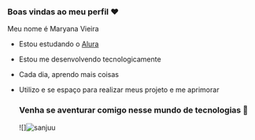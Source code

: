### Boas vindas ao meu perfil ❤️

Meu nome é Maryana Vieira

- Estou estudando o [Alura](https://www.alura.com.br)
- Estou me desenvolvendo tecnologicamente
- Cada dia, aprendo mais coisas
- Utilizo e se espaço para realizar meus projeto e me aprimorar

  ### Venha se aventurar comigo nesse mundo de tecnologias 🚀


  ![]![sanjuu](https://github.com/user-attachments/assets/6c1bf3ab-35ac-4554-b352-8bd33da09b79)
